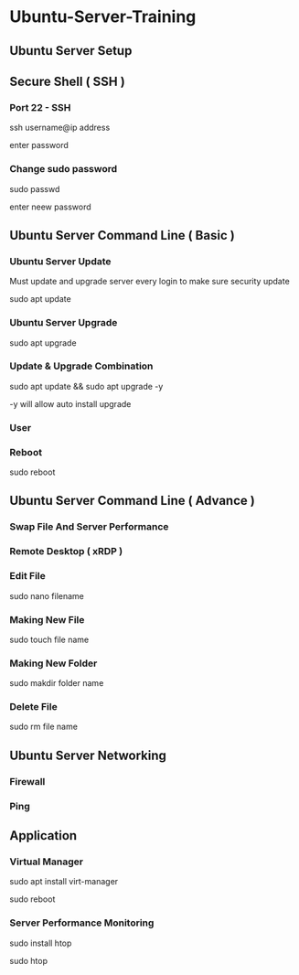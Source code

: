 # Ubuntu-Server-Training

## Ubuntu Server Setup

## Secure Shell ( SSH )

### Port 22 - SSH

ssh username@ip address

enter password

### Change sudo password

sudo passwd

enter neew password

## Ubuntu Server Command Line ( Basic )

### Ubuntu Server Update

Must update and upgrade server every login to make sure security update

sudo apt update

### Ubuntu Server Upgrade
sudo apt upgrade

### Update & Upgrade Combination
sudo apt update && sudo apt upgrade -y

-y will allow auto install upgrade

### User

### Reboot

sudo reboot

## Ubuntu Server Command Line ( Advance )

### Swap File And Server Performance

### Remote Desktop ( xRDP )

### Edit File

sudo nano filename

### Making New File

sudo touch file name

### Making New Folder

sudo makdir folder name

### Delete File

sudo rm file name


## Ubuntu Server Networking

### Firewall

### Ping


## Application

### Virtual Manager

sudo apt install virt-manager

sudo reboot

### Server Performance Monitoring

sudo install htop

sudo htop


